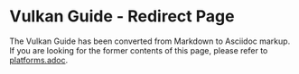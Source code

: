# Vulkan Guide - Redirect Page

The Vulkan  Guide has been converted from Markdown to Asciidoc markup. If you are looking for the former contents of this page, please refer to [platforms.adoc](./platforms.adoc).
